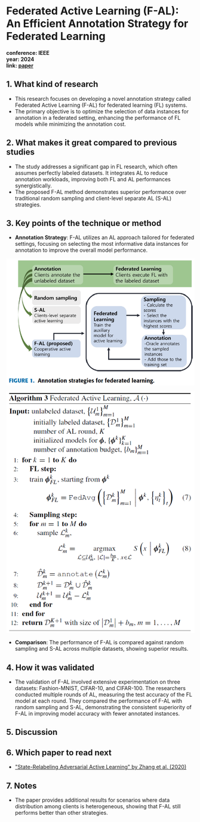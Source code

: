 # Federated Active Learning (F-AL): An Efficient Annotation Strategy for Federated Learning

**conference: IEEE** <br>
**year: 2024** <br>
**link: [paper](https://ieeexplore.ieee.org/stamp/stamp.jsp?arnumber=10471526)**

## 1. What kind of research

- This research focuses on developing a novel annotation strategy called Federated Active Learning (F-AL) for federated learning (FL) systems.
- The primary objective is to optimize the selection of data instances for annotation in a federated setting, enhancing the performance of FL models while minimizing the annotation cost.

## 2. What makes it great compared to previous studies

- The study addresses a significant gap in FL research, which often assumes perfectly labeled datasets. It integrates AL to reduce annotation workloads, improving both FL and AL performances synergistically.
- The proposed F-AL method demonstrates superior performance over traditional random sampling and client-level separate AL (S-AL) strategies.

## 3. Key points of the technique or method

- **Annotation Strategy**: F-AL utilizes an AL approach tailored for federated settings, focusing on selecting the most informative data instances for annotation to improve the overall model performance.

![annotation_strategies.png](annotation_strategies.png)

![F-AL_algorithm.png](F-AL_algorithm.png)

- **Comparison**: The performance of F-AL is compared against random sampling and S-AL across multiple datasets, showing superior results.

## 4. How it was validated

- The validation of F-AL involved extensive experimentation on three datasets: Fashion-MNIST, CIFAR-10, and CIFAR-100. The researchers conducted multiple rounds of AL, measuring the test accuracy of the FL model at each round. They compared the performance of F-AL with random sampling and S-AL, demonstrating the consistent superiority of F-AL in improving model accuracy with fewer annotated instances.

## 5. Discussion

## 6. Which paper to read next

- ["State-Relabeling Adversarial Active Learning" by Zhang et al. (2020)](https://openaccess.thecvf.com/content_CVPR_2020/papers/Zhang_State-Relabeling_Adversarial_Active_Learning_CVPR_2020_paper.pdf)

## 7. Notes

- The paper provides additional results for scenarios where data distribution among clients is heterogeneous, showing that F-AL still performs better than other strategies.

